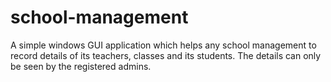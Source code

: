 # school-management
A simple windows GUI application which helps any school management to record details of its teachers, classes and its students. The details can only be seen by the registered admins.
